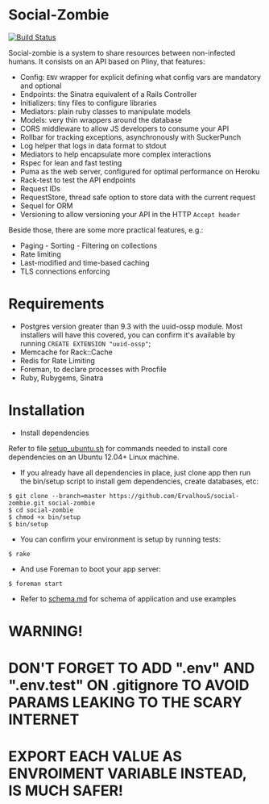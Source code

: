 # Social-Zombie

[![Build Status](https://travis-ci.org/ErvalhouS/social-zombie.svg?branch=master)](https://travis-ci.org/ErvalhouS/social-zombie)

Social-zombie is a system to share resources between non-infected humans. It consists on an API based on Pliny, that features:

* Config: `ENV` wrapper for explicit defining what config vars are mandatory and optional
* Endpoints: the Sinatra equivalent of a Rails Controller
* Initializers: tiny files to configure libraries
* Mediators: plain ruby classes to manipulate models
* Models: very thin wrappers around the database
* CORS middleware to allow JS developers to consume your API
* Rollbar for tracking exceptions, asynchronously with SuckerPunch
* Log helper that logs in data format to stdout
* Mediators to help encapsulate more complex interactions
* Rspec for lean and fast testing
* Puma as the web server, configured for optimal performance on Heroku
* Rack-test to test the API endpoints
* Request IDs
* RequestStore, thread safe option to store data with the current request
* Sequel for ORM
* Versioning to allow versioning your API in the HTTP `Accept header`

Beside those, there are some more practical features, e.g.:

* Paging - Sorting - Filtering on collections
* Rate limiting
* Last-modified and time-based caching
* TLS connections enforcing

# Requirements

* Postgres version greater than 9.3 with the uuid-ossp module. Most installers will have this covered, you can confirm it's available by running `CREATE EXTENSION "uuid-ossp"`;
* Memcache for Rack::Cache
* Redis for Rate Limiting
* Foreman, to declare processes with Procfile
* Ruby, Rubygems, Sinatra

# Installation

* Install dependencies

Refer to file [setup_ubuntu.sh](https://github.com/ErvalhouS/social-zombie/blob/master/setup_ubuntu.sh) for commands needed to install core dependencies on an Ubuntu 12.04+ Linux machine.

* If you already have all dependencies in place, just clone app then run the bin/setup script to install gem dependencies, create databases, etc:
```
$ git clone --branch=master https://github.com/ErvalhouS/social-zombie.git social-zombie
$ cd social-zombie
$ chmod +x bin/setup
$ bin/setup
```
* You can confirm your environment is setup by running tests:
```
$ rake
```
* And use Foreman to boot your app server:
```
$ foreman start
```
* Refer to [schema.md](https://github.com/ErvalhouS/social-zombie/blob/master/schema.md) for schema of application and use examples

# WARNING!
# DON'T FORGET TO ADD ".env" AND ".env.test" ON .gitignore TO AVOID PARAMS LEAKING TO THE SCARY INTERNET
# EXPORT EACH VALUE AS ENVROIMENT VARIABLE INSTEAD, IS MUCH SAFER!
